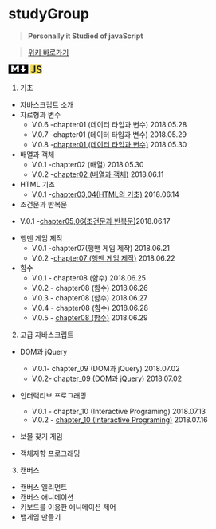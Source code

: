 # studyGroup  

>__Personally it Studied of javaScript__    
        
> [위키 바로가기](https://github.com/Chrissspark/funnyJavaScript/wiki)


![MdImage](/img/md2.png) ![jsImage](/img/javascript.png)
1. 기초
* 자바스크립트 소개
* 자료형과 변수
  - V.0.6 -chapter01 (데이터 타입과 변수) 2018.05.28
  - V.0.7 -chapter01 (데이터 타입과 변수) 2018.05.29
  - V.0.8 -[chapter01 (데이터 타입과 변수)](https://github.com/Chrissspark/funnyJavaScript/blob/master/1_%EA%B8%B0%EC%B4%88/dataTypeAndVariable.js)  2018.05.30
* 배열과 객체
   -  V.0.1 -chapter02 (배열) 2018.05.30
    -  V.0.2 -[chapter02 (배열과 객체)](https://github.com/Chrissspark/funnyJavaScript/blob/master/1_%EA%B8%B0%EC%B4%88/arrayObject.js) 2018.06.11
* HTML 기초  
  - V.0.1 -[chapter03,04(HTML의 기초)](https://github.com/Chrissspark/funnyJavaScript/tree/master/1_%EA%B8%B0%EC%B4%88/chapter_04) 2018.06.14
* 조건문과 반복문
 - V.0.1 -[chapter05,06(조건문과 반복문)](https://github.com/Chrissspark/funnyJavaScript/tree/master/1_%EA%B8%B0%EC%B4%88/chapter_05)2018.06.17
* 행맨 게임 제작
   - V.0.1 -chapter07(행맨 게임 제작) 2018.06.21   
   - V.0.2 -[chapter07 (행맨 게임 제작)](https://github.com/Chrissspark/funnyJavaScript/tree/master/1_%EA%B8%B0%EC%B4%88/chapter_07/hangman.html) 2018.06.22  
* 함수
   - V.0.1 - chapter08 (함수) 2018.06.25
   - V.0.2 - chapter08 (함수) 2018.06.26     
   - V.0.3 - chapter08 (함수) 2018.06.27
   - V.0.4 - chapter08 (함수) 2018.06.28
   - V.0.5 - [chapter08 (함수)](https://github.com/Chrissspark/funnyJavaScript/tree/master/1_%EA%B8%B0%EC%B4%88/chapter_08)  2018.06.29
   
2. 고급 자바스크립트
* DOM과 jQuery
   - V.0.1- chapter_09 (DOM과 jQuery) 2018.07.02   
   - V.0.2- [chapter_09 (DOM과 jQuery)](https://github.com/Chrissspark/funnyJavaScript/tree/master/2_%EA%B3%A0%EA%B8%89%EC%9E%90%EB%B0%94%EC%8A%A4%ED%81%AC%EB%A6%BD%ED%8A%B8/chapter_09) 2018.07.02      


* 인터랙티브 프로그래밍
   - V.0.1 - chapter_10 (Interactive Programing) 2018.07.13  
   - V.0.2 - [chapter_10 (Interactive Programing)](https://github.com/Chrissspark/funnyJavaScript/tree/master/2_%EA%B3%A0%EA%B8%89%EC%9E%90%EB%B0%94%EC%8A%A4%ED%81%AC%EB%A6%BD%ED%8A%B8/chapter_10) 2018.07.16  
* 보물 찾기 게임
* 객체지향 프로그래밍

3. 캔버스
* 캔버스 엘리먼트
* 캔버스 애니메이션
* 키보드를 이용한 애니메이션 제어
* 뱀게임 만들기  